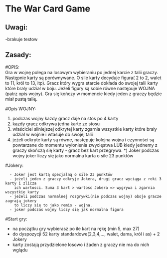 # The War Card Game

## Uwagi:
-brakuje testow

## Zasady:

#OPIS:<br>
Gra w wojnę polega na losowym wybieraniu po jednej karcie z talii graczy.
Następnie karty są porównywane. O sile karty decyduje figura( 2 to 2, walet to 11, król to 13, itp).
Gracz który wygra starcie dokłada do swojej talii karty które brały udział w boju.
Jeżeli figury są sobie równe następuje WOJNA (patrz opis wojny).
Gra się kończy w momencie kiedy jeden z graczy będzie miał pustą talię.

#Opis WOJNY:
  1) podczas wojny kazdy gracz daje na stos po 4 karty
  2) kazdy gracz odkrywa jedna karte ze stosu
  3) właściciel silniejszej odkrytej karty zgarnia wszystkie karty które brały udział w wojnie i wtasuje do swojej talii
  4) jeżeli odkryte karty są równe, następuje kolejna wojna i czynności są powtarzane do momentu wyłonienia zwycięstwa
      LUB kiedy jednemy z graczy skończą się karty - gracz bez kart przegrywa.
  *) Joker podczas wojny joker liczy się jako normalna karta o sile 23 punktów
  
  #Jokery:
  
      - Joker jest kartą specjalną o sile 23 punktów
      - jeżeli jeden z graczy odkryje Jokera, drugi gracz wyciąga z reki 3 karty i zlicza 
        ich wartosci. Suma 3 kart > wartosc Jokera => wygrywa i zgarnia wszystkie karty
      - jeżeli podczas normalnej rozgrywki(nie podczas wojny) oboje gracze zagrają jokery 
        to liczy się to jako remis - wojna.
      - joker podczas wojny liczy się jak normalna figura
    
 #Start gry:
 
  - na początku gry wybierasz po ile kart na rękę (min 5, max 27)
  - do dyspozycji 52 karty standardowe(2,3,4,..., walet, dama, król i as) + 2 Jokery
  - karty zostają przydzielone losowo i żaden z graczy nie ma do nich wglądu


